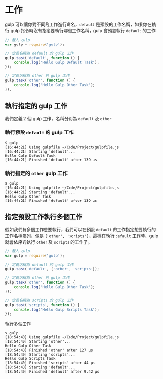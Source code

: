 # 工作

gulp 可以讓你對不同的工作進行命名，`default` 是預設的工作名稱，如果你在執行 gulp 指令時沒有指定要執行哪個工作名稱，gulp 會預設執行 `default` 的工作

```javascript
// 載入 gulp
var gulp = require('gulp');

// 定義名稱為 default 的 gulp 工作
gulp.task('default', function () {
    console.log('Hello Gulp Default Task');
});

// 定義名稱為 other 的 gulp 工作
gulp.task('other', function () {
    console.log('Hello Gulp Other Task');
});
```

## 執行指定的 gulp 工作

我們定義 2 個 gulp 工作，名稱分別為 `default` 及 `other`

### 執行預設 `default` 的 gulp 工作

```shell
$ gulp
[16:44:21] Using gulpfile ~/Code/Project/gulpfile.js
[16:44:21] Starting 'default'...
Hello Gulp Default Task
[16:44:21] Finished 'default' after 139 μs
```

### 執行指定的 `other` gulp 工作

```shell
$ gulp
[16:44:21] Using gulpfile ~/Code/Project/gulpfile.js
[16:44:21] Starting 'default'...
Hello Gulp Other Task
[16:44:21] Finished 'default' after 139 μs
```


## 指定預設工作執行多個工作

假如我們有多個工作想要執行，我們可以在預設 `default` 的工作指定想要執行的工作名稱陣列，像是 `['other', 'scripts']`，這樣在執行 `default` 工作時，gulp 就會依序的執行 `other` 及 `scripts` 的工作了。

```javascript
// 載入 gulp
var gulp = require('gulp');

// 定義名稱為 default 的 gulp 工作
gulp.task('default', ['other', 'scripts']);

// 定義名稱為 other 的 gulp 工作
gulp.task('other', function () {
    console.log('Hello Gulp Other Task');
});

// 定義名稱為 scripts 的 gulp 工作
gulp.task('scripts', function () {
    console.log('Hello Gulp Scripts Task');
});
```

執行多個工作

```shell
$ gulp
[18:54:40] Using gulpfile ~/Code/Project/gulpfile.js
[18:54:40] Starting 'other'...
Hello Gulp Other Task
[18:54:40] Finished 'other' after 127 μs
[18:54:40] Starting 'scripts'...
Hello Gulp Scripts Task
[18:54:40] Finished 'scripts' after 44 μs
[18:54:40] Starting 'default'...
[18:54:40] Finished 'default' after 9.42 μs
```
